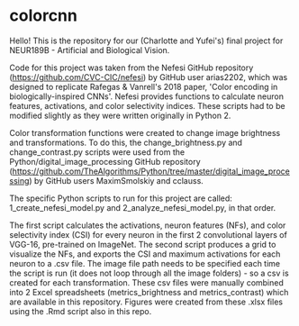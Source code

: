 # colorcnn

Hello! This is the repository for our (Charlotte and Yufei's) final project for NEUR189B - Artificial and Biological Vision.

Code for this project was taken from the Nefesi GitHub repository (https://github.com/CVC-CIC/nefesi) by GitHub user arias2202, which was designed to replicate Rafegas & Vanrell's 2018 paper, 'Color encoding in biologically-inspired CNNs'. Nefesi provides functions to calculate neuron features, activations, and color selectivity indices. These scripts had to be modified slightly as they were written originally in Python 2.

Color transformation functions were created to change image brightness and transformations. To do this, the change_brightness.py and change_contrast.py scripts were used from the Python/digital_image_processing GitHub repository (https://github.com/TheAlgorithms/Python/tree/master/digital_image_processing) by GitHub users MaximSmolskiy and cclauss.

The specific Python scripts to run for this project are called:
1_create_nefesi_model.py and 2_analyze_nefesi_model.py, in that order.

The first script calculates the activations, neuron features (NFs), and color selectivity index (CSI) for every neuron in the first 2 convolutional layers of VGG-16, pre-trained on ImageNet. The second script produces a grid to visualize the NFs, and exports the CSI and maximum activations for each neuron to a .csv file. The image file path needs to be specified each time the script is run (it does not loop through all the image folders) - so a csv is created for each transformation. These csv files were manually combined into 2 Excel spreadsheets (metrics_brightness and metrics_contrast) which are available in this repository. Figures were created from these .xlsx files using the .Rmd script also in this repo.
